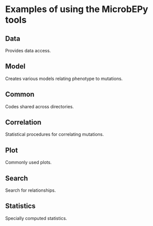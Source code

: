 # Examples of using the MicrobEPy tools
## Data
Provides data access.
## Model
Creates various models relating phenotype to mutations.
## Common
Codes shared across directories.
## Correlation
Statistical procedures for correlating mutations.
## Plot
Commonly used plots.
## Search
Search for relationships.
## Statistics
Specially computed statistics.
